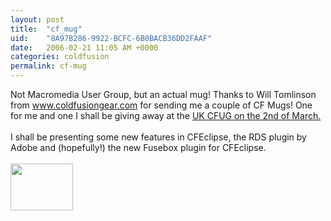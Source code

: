 ```yaml
---
layout: post
title:  "cf_mug"
uid:	"8A97B286-9922-BCFC-6B0BACB36DD2FAAF"
date:   2006-02-21 11:05 AM +0000
categories: coldfusion
permalink: cf-mug
---
```

Not Macromedia User Group, but an actual mug! Thanks to Will Tomlinson from <a href="http://www.coldfusiongear.com">www.coldfusiongear.com</a> for sending me a couple of CF Mugs! One for me and one I shall be giving away at the <a href="http://www.ukcfug.org/index.cfm?objectid=4F39C57C-F1FF-921E-1E8846DB6D44FE3E">UK CFUG on the 2nd of March.</a><br /><br />I shall be presenting some new features in CFEclipse, the RDS plugin by Adobe and (hopefully!) the new Fusebox plugin for CFEclipse. <br /><br /><a href="/UserFiles/Image/cfmug.jpg"><img width="100" height="75" border="0" src="/UserFiles/Image/cfmug_thumb.jpg" alt="" /></a>
